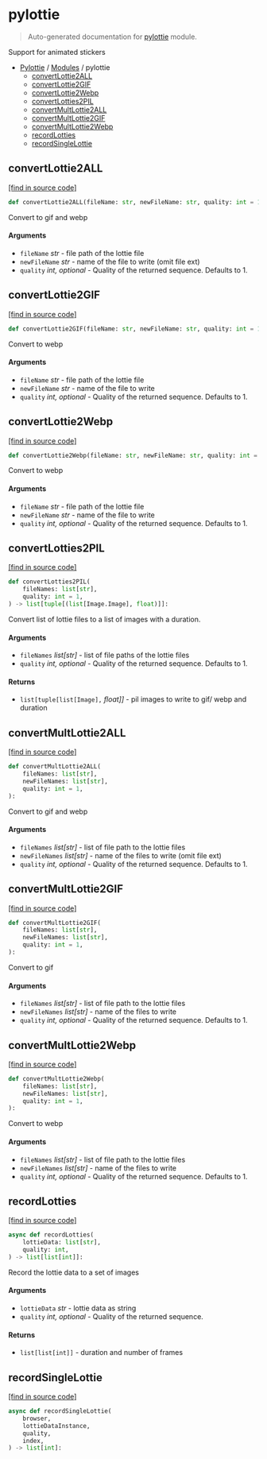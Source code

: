 # pylottie

> Auto-generated documentation for [pylottie](../../pylottie/__init__.py) module.

Support for animated stickers

- [Pylottie](../README.md#pylottie-index) / [Modules](../README.md#pylottie-modules) / pylottie
    - [convertLottie2ALL](#convertlottie2all)
    - [convertLottie2GIF](#convertlottie2gif)
    - [convertLottie2Webp](#convertlottie2webp)
    - [convertLotties2PIL](#convertlotties2pil)
    - [convertMultLottie2ALL](#convertmultlottie2all)
    - [convertMultLottie2GIF](#convertmultlottie2gif)
    - [convertMultLottie2Webp](#convertmultlottie2webp)
    - [recordLotties](#recordlotties)
    - [recordSingleLottie](#recordsinglelottie)

## convertLottie2ALL

[[find in source code]](../../pylottie/__init__.py#L19)

```python
def convertLottie2ALL(fileName: str, newFileName: str, quality: int = 1):
```

Convert to gif and webp

#### Arguments

- `fileName` *str* - file path of the lottie file
- `newFileName` *str* - name of the file to write (omit file ext)
- `quality` *int, optional* - Quality of the returned sequence. Defaults to 1.

## convertLottie2GIF

[[find in source code]](../../pylottie/__init__.py#L30)

```python
def convertLottie2GIF(fileName: str, newFileName: str, quality: int = 1):
```

Convert to webp

#### Arguments

- `fileName` *str* - file path of the lottie file
- `newFileName` *str* - name of the file to write
- `quality` *int, optional* - Quality of the returned sequence. Defaults to 1.

## convertLottie2Webp

[[find in source code]](../../pylottie/__init__.py#L41)

```python
def convertLottie2Webp(fileName: str, newFileName: str, quality: int = 1):
```

Convert to webp

#### Arguments

- `fileName` *str* - file path of the lottie file
- `newFileName` *str* - name of the file to write
- `quality` *int, optional* - Quality of the returned sequence. Defaults to 1.

## convertLotties2PIL

[[find in source code]](../../pylottie/__init__.py#L136)

```python
def convertLotties2PIL(
    fileNames: list[str],
    quality: int = 1,
) -> list[tuple[(list[Image.Image], float)]]:
```

Convert list of lottie files to a list of images with a duration.

#### Arguments

- `fileNames` *list[str]* - list of file paths of the lottie files
- `quality` *int, optional* - Quality of the returned sequence. Defaults to 1.

#### Returns

- `list[tuple[list[Image],` *float]]* - pil images to write to gif/ webp and duration

## convertMultLottie2ALL

[[find in source code]](../../pylottie/__init__.py#L52)

```python
def convertMultLottie2ALL(
    fileNames: list[str],
    newFileNames: list[str],
    quality: int = 1,
):
```

Convert to gif and webp

#### Arguments

- `fileNames` *list[str]* - list of file path to the lottie files
- `newFileNames` *list[str]* - name of the files to write (omit file ext)
- `quality` *int, optional* - Quality of the returned sequence. Defaults to 1.

## convertMultLottie2GIF

[[find in source code]](../../pylottie/__init__.py#L83)

```python
def convertMultLottie2GIF(
    fileNames: list[str],
    newFileNames: list[str],
    quality: int = 1,
):
```

Convert to gif

#### Arguments

- `fileNames` *list[str]* - list of file path to the lottie files
- `newFileNames` *list[str]* - name of the files to write
- `quality` *int, optional* - Quality of the returned sequence. Defaults to 1.

## convertMultLottie2Webp

[[find in source code]](../../pylottie/__init__.py#L107)

```python
def convertMultLottie2Webp(
    fileNames: list[str],
    newFileNames: list[str],
    quality: int = 1,
):
```

Convert to webp

#### Arguments

- `fileNames` *list[str]* - list of file path to the lottie files
- `newFileNames` *list[str]* - name of the files to write
- `quality` *int, optional* - Quality of the returned sequence. Defaults to 1.

## recordLotties

[[find in source code]](../../pylottie/__init__.py#L177)

```python
async def recordLotties(
    lottieData: list[str],
    quality: int,
) -> list[list[int]]:
```

Record the lottie data to a set of images

#### Arguments

- `lottieData` *str* - lottie data as string
- `quality` *int, optional* - Quality of the returned sequence.

#### Returns

- `list[list[int]]` - duration and number of frames

## recordSingleLottie

[[find in source code]](../../pylottie/__init__.py#L211)

```python
async def recordSingleLottie(
    browser,
    lottieDataInstance,
    quality,
    index,
) -> list[int]:
```
